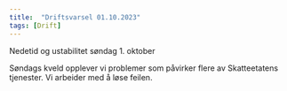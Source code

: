 ```yaml
---
title:  "Driftsvarsel 01.10.2023"
tags: [Drift]
---
```

 
Nedetid og ustabilitet søndag 1. oktober

Søndags kveld opplever vi problemer som påvirker flere av Skatteetatens tjenester. Vi arbeider med å løse feilen.
